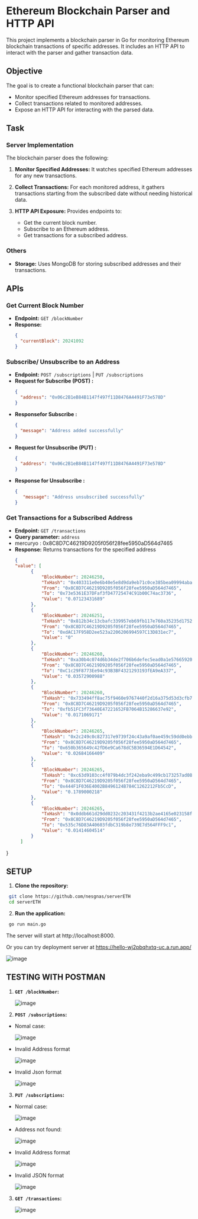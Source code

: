 # Ethereum Blockchain Parser and HTTP API

This project implements a blockchain parser in Go for monitoring Ethereum blockchain transactions of specific addresses. It includes an HTTP API to interact with the parser and gather transaction data.

## Objective

The goal is to create a functional blockchain parser that can:

- Monitor specified Ethereum addresses for transactions.
- Collect transactions related to monitored addresses.
- Expose an HTTP API for interacting with the parsed data.

## Task

### Server Implementation

The blockchain parser does the following:

1. **Monitor Specified Addresses:** It watches specified Ethereum addresses for any new transactions.

2. **Collect Transactions:** For each monitored address, it gathers transactions starting from the subscribed date without needing historical data.

3. **HTTP API Exposure:** Provides endpoints to:
   - Get the current block number.
   - Subscribe to an Ethereum address.
   - Get transactions for a subscribed address.

### Others

- **Storage:** Uses MongoDB for storing subscribed addresses and their transactions.


## APIs

### Get Current Block Number

- **Endpoint:** `GET /blockNumber`
- **Response:**
  ```json
  {
    "currentBlock": 20241092
  }

### Subscribe/ Unsubscribe to an Address

- **Endpoint:** `POST /subscriptions` | `PUT /subscriptions`
- **Request for Subscribe (POST) :**
  ```json
  {
    "address": "0x06c2B1eB84B1147f497f11D8476A4491F73e578D"
  }
- **Responsefor Subscribe :**
  ```json
  {
    "message": "Address added successfully"
  }
- **Request for Unsubscribe (PUT) :**
  ```json
  {
    "address": "0x06c2B1eB84B1147f497f11D8476A4491F73e578D"
  }
- **Response for Unsubscribe :**
  ```json
  {
     "message": "Address unsubscribed successfully"
  }

### Get Transactions for a Subscribed Address

- **Endpoint:** `GET /transactions`
- **Query parameter:** `address`
- mercuryo : 0x8C8D7C46219D9205f056f28fee5950aD564d7465
- **Response:** Returns transactions for the specified address
  ```json
  {
  "value": [
        {
            "BlockNumber": 20246250,
            "TxHash": "0x403311e0e6b40e5e8d9da9eb71c0ce385bea09994aba0fd17a489fff612ad20d",
            "From": "0x8C8D7C46219D9205f056f28fee5950aD564d7465",
            "To": "0x73e5361E37DFaf3fD47725474C91b00C74ac3736",
            "Value": "0.07123431689"
        },
        {
            "BlockNumber": 20246251,
            "TxHash": "0x812b34c13cbafc339957eb69fb117e760a35235d17527ff1a8f28bce54f189a5",
            "From": "0x8C8D7C46219D9205f056f28fee5950aD564d7465",
            "To": "0xdAC17F958D2ee523a2206206994597C13D831ec7",
            "Value": "0"
        },
        {
            "BlockNumber": 20246260,
            "TxHash": "0xa30b4c074d6b34de2f706b6defec5ead0a1e57665920551cd852cdb8f24fd65c",
            "From": "0x8C8D7C46219D9205f056f28fee5950aD564d7465",
            "To": "0xC1c29F8773Ee94c93B3BF4321293193fEA9eA337",
            "Value": "0.03572900988"
        },
        {
            "BlockNumber": 20246260,
            "TxHash": "0x733494ff8ac75f9460e9767440f2d16a375d53d3cfb7cbe987a2ab10492a674c",
            "From": "0x8C8D7C46219D9205f056f28fee5950aD564d7465",
            "To": "0xfb51FC3f73640E47221652FB7064B15286637e92",
            "Value": "0.0171069171"
        },
        {
            "BlockNumber": 20246265,
            "TxHash": "0x2c249c0c827317e9739f24c43a9af0ae459c59dd0ebbc90c8d0d2af6e1c61e48",
            "From": "0x8C8D7C46219D9205f056f28fee5950aD564d7465",
            "To": "0x650b365649c42fD6e9Ca678dC5B36594E1D64542",
            "Value": "0.02684166409"
        },
        {
            "BlockNumber": 20246265,
            "TxHash": "0xc63d9103cc4f079b4dc3f242eba9c499cb173257ad083b9d105c9849fddb0474",
            "From": "0x8C8D7C46219D9205f056f28fee5950aD564d7465",
            "To": "0x444F1F036E4002B8496124B784C1262212Fb5CcD",
            "Value": "0.1789000218"
        },
        {
            "BlockNumber": 20246265,
            "TxHash": "0x0ddb661d29dd0232c203431f4213b2ae4165e023158f3a2a4c0cf56ec30e5179",
            "From": "0x8C8D7C46219D9205f056f28fee5950aD564d7465",
            "To": "0x535c76D83A40603fdbC319b8e739E7d564FFF9c1",
            "Value": "0.01414604514"
        }
    ]
}

## SETUP

1. **Clone the repository:**
  ```bash
   git clone https://github.com/nesgnas/serverETH
   cd serverETH
  ```
2. **Run the application:**
  ```bash
   go run main.go
  ```
The server will start at http://localhost:8000.

Or you can try deployment server at https://hello-wj2pbqhxtq-uc.a.run.app/

![image](https://github.com/nesgnas/serverETH/assets/90855639/4f2c9370-0242-46e7-bb12-3a6476d87deb)


## TESTING WITH POSTMAN

1. **`GET /blockNumber`:**

   ![image](https://github.com/nesgnas/serverETH/assets/90855639/81d6e9d0-d18e-4e7c-9e69-42bb377eb539)

2. **`POST /subscriptions`:**
- Nomal case:

  ![image](https://github.com/nesgnas/serverETH/assets/90855639/d12a6dd1-28d5-4e76-a2f5-777ee2c8217d)
- Invalid Address format

  ![image](https://github.com/nesgnas/serverETH/assets/90855639/618a38fa-4e35-4793-9332-baa8c07de109)
- Invalid Json format

  ![image](https://github.com/nesgnas/serverETH/assets/90855639/9e9ed714-fb82-48ef-b5f8-ccc1618558d5)

3. **`PUT /subscriptions`:**
- Normal case:

  ![image](https://github.com/nesgnas/serverETH/assets/90855639/07c4c940-98da-450c-95e3-ee0da15fe782)
- Address not found:

  ![image](https://github.com/nesgnas/serverETH/assets/90855639/0ecdfa8d-781c-48b3-8fca-1a79b16b9e37)
- Invalid Address format

  ![image](https://github.com/nesgnas/serverETH/assets/90855639/47ac9189-3d74-47c4-948d-0d93d1b073e7)
- Invalid JSON format

  ![image](https://github.com/nesgnas/serverETH/assets/90855639/eb1e28a5-2359-4f4d-aba1-47907b97b286)

3. **`GET /transactions`:**

   ![image](https://github.com/nesgnas/serverETH/assets/90855639/ad1f72a7-f024-40eb-a29a-a30fc24df63a)


